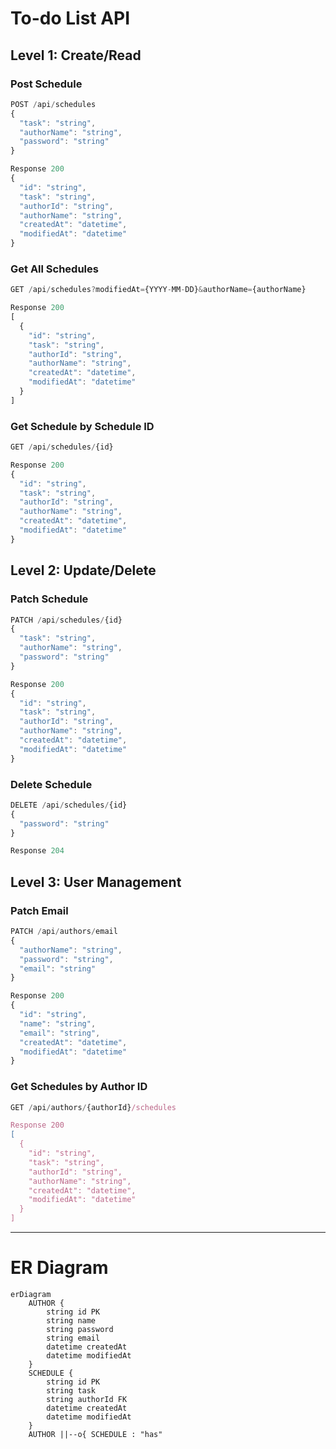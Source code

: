 # To-do List API

## Level 1: Create/Read
### Post Schedule
```javascript
POST /api/schedules
{
  "task": "string",
  "authorName": "string",
  "password": "string"
}

Response 200
{
  "id": "string",
  "task": "string",
  "authorId": "string",
  "authorName": "string",
  "createdAt": "datetime",
  "modifiedAt": "datetime"
}
```

### Get All Schedules
```javascript
GET /api/schedules?modifiedAt={YYYY-MM-DD}&authorName={authorName}

Response 200
[
  {
    "id": "string",
    "task": "string",
    "authorId": "string", 
    "authorName": "string",
    "createdAt": "datetime",
    "modifiedAt": "datetime"
  }
]
```

### Get Schedule by Schedule ID
```javascript
GET /api/schedules/{id}

Response 200
{
  "id": "string",
  "task": "string",
  "authorId": "string",
  "authorName": "string",
  "createdAt": "datetime", 
  "modifiedAt": "datetime"
}
```

## Level 2: Update/Delete
### Patch Schedule
```javascript
PATCH /api/schedules/{id}
{
  "task": "string",
  "authorName": "string",
  "password": "string"
}

Response 200
{
  "id": "string",
  "task": "string",
  "authorId": "string",
  "authorName": "string",
  "createdAt": "datetime",
  "modifiedAt": "datetime"
}
```

### Delete Schedule
```javascript
DELETE /api/schedules/{id}
{
  "password": "string"
}

Response 204
```

## Level 3: User Management
### Patch Email
```javascript
PATCH /api/authors/email
{
  "authorName": "string",
  "password": "string",
  "email": "string"
}

Response 200
{
  "id": "string",
  "name": "string",
  "email": "string",
  "createdAt": "datetime",
  "modifiedAt": "datetime"
}
```

### Get Schedules by Author ID
```javascript
GET /api/authors/{authorId}/schedules

Response 200
[
  {
    "id": "string",
    "task": "string",
    "authorId": "string",
    "authorName": "string",
    "createdAt": "datetime",
    "modifiedAt": "datetime"
  }
]
```
---
# ER Diagram

```mermaid
erDiagram
    AUTHOR {
        string id PK
        string name
        string password
        string email
        datetime createdAt
        datetime modifiedAt
    }
    SCHEDULE {
        string id PK
        string task
        string authorId FK
        datetime createdAt
        datetime modifiedAt
    }
    AUTHOR ||--o{ SCHEDULE : "has"
```